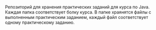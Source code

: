 Репозиторий для хранения практических заданий для курса по Java.
Каждая папка соответствует болку курса. В папке храянятся файлы с выполненным практическим заданием, каждый файл соответствует одному практическому заданию.
